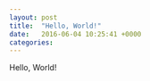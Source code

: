 ```yaml
---
layout: post
title:  "Hello, World!"
date:   2016-06-04 10:25:41 +0000
categories: 
---
```


Hello, World!

